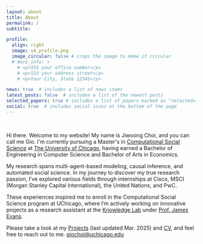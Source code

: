 ```yaml
---
layout: about
title: About
permalink: /
subtitle: 

profile:
  align: right
  image: v4_profile.png
  image_circular: false # crops the image to make it circular
  # more_info: >
    # <p>555 your office number</p>
    # <p>123 your address street</p>
    # <p>Your City, State 12345</p>

news: true  # includes a list of news items
latest_posts: false  # includes a list of the newest posts
selected_papers: true # includes a list of papers marked as "selected={true}"
social: true  # includes social icons at the bottom of the page
---
```

<br>

Hi there. Welcome to my website! My name is Jiwoong Choi, and you can call me Gio. I'm currently pursuing a Master's in [Computational Social Science](https://macss.uchicago.edu) at [The University of Chicago](https://www.uchicago.edu), having earned a Bachelor of Engineering in Computer Science and Bachelor of Arts in Economics. 

My research spans multi-agent-based modeling, causal inference, and automated social science. In my journey to discover my true research passion, I’ve explored various fields through internships at Cisco, MSCI (Morgan Stanley Capital International), the United Nations, and PwC.

These experiences inspired me to enroll in the Computational Social Science program at UChicago, where I’m actively working on innovative projects as a research assistant at the [Knowledge Lab](https://knowledgelab.org) under [Prof. James Evans](https://news.uchicago.edu/profile/james-evans).

Please take a look at my [Projects](/publications/) (last updated Mar. 2025)  and [CV](https://drive.google.com/file/d/1WiCnHgNfszjKFDp557yGT_jqDB4oy8Wt/view?usp=sharing), and feel free to reach out to me. [giochoi@uchicago.edu](mailto:giochoi@uchicago.edu) 


